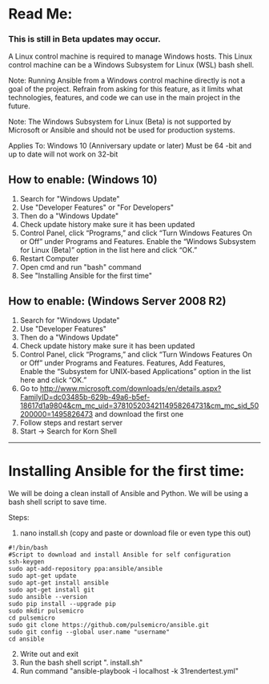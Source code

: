 
# Read Me:
### This is still in Beta updates may occur.

A Linux control machine is required to manage Windows hosts. This Linux control machine can be a Windows Subsystem for Linux (WSL) bash shell.

Note: Running Ansible from a Windows control machine directly is not a goal of the project. Refrain from asking for this feature, as it limits what technologies, features, and code we can use in the main project in the future.

Note: The Windows Subsystem for Linux (Beta) is not supported by Microsoft or Ansible and should not be used for production systems.

Applies To: Windows 10 (Anniversary update or later) Must be 64 -bit and up to date will not work on 32-bit

## How to enable: (Windows 10)
1. Search for "Windows Update"
2. Use "Developer Features" or "For Developers"
3. Then do a "Windows Update"
4. Check update history make sure it has been updated
5. Control Panel, click “Programs,” and click “Turn Windows Features On or Off” under Programs and Features. Enable the “Windows Subsystem for Linux (Beta)” option in the list here and click “OK.”
6. Restart Computer
7. Open cmd and run "bash" command
8. See "Installing Ansible for the first time"

## How to enable: (Windows Server 2008 R2)
1. Search for "Windows Update"
2. Use "Developer Features"
3. Then do a "Windows Update"
4. Check update history make sure it has been updated
5. Control Panel, click “Programs,” and click “Turn Windows Features On or Off” under Programs and Features. Features, Add Features, Enable the “Subsystem for UNIX-based Applications” option in the list here and click “OK.”
6. Go to http://www.microsoft.com/downloads/en/details.aspx?FamilyID=dc03485b-629b-49a6-b5ef-18617d1a9804&cm_mc_uid=37810520342114958264731&cm_mc_sid_50200000=1495826473 and download the first one 
7. Follow steps and restart server
8. Start -> Search for Korn Shell


-------------------------------------------------------------------------------------------------

# Installing Ansible for the first time:

We will be doing a clean install of Ansible and Python. We will be using a bash shell script to save time.

Steps:

1. nano install.sh (copy and paste or download file or even type this out) 
```
#!/bin/bash
#Script to download and install Ansible for self configuration
ssh-keygen
sudo apt-add-repository ppa:ansible/ansible
sudo apt-get update
sudo apt-get install ansible
sudo apt-get install git
sudo ansible --version
sudo pip install --upgrade pip
sudo mkdir pulsemicro
cd pulsemicro
sudo git clone https://github.com/pulsemicro/ansible.git
sudo git config --global user.name "username"
cd ansible
```
2. Write out and exit
3. Run the bash shell script ". install.sh"
4. Run command "ansible-playbook -i localhost -k 31rendertest.yml"
